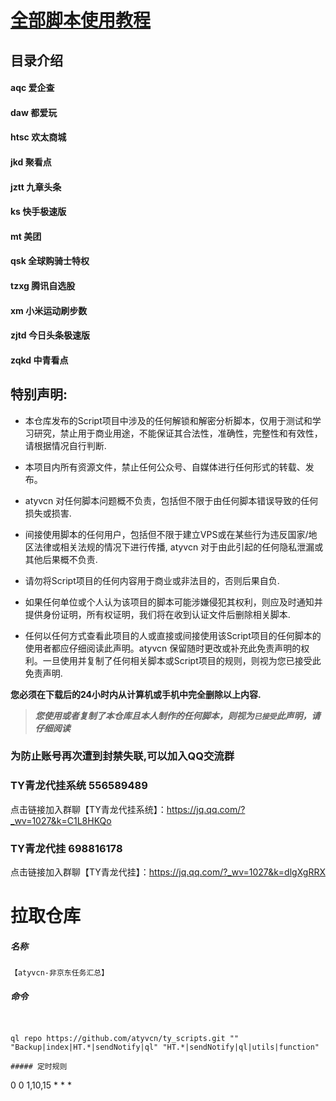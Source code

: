 
# [全部脚本使用教程](http://cxgc.top/)

## 目录介绍

#### aqc 爱企查
#### daw 都爱玩
#### htsc 欢太商城
#### jkd 聚看点
#### jztt 九章头条
#### ks 快手极速版
#### mt 美团
#### qsk 全球购骑士特权
#### tzxg 腾讯自选股
#### xm 小米运动刷步数
#### zjtd 今日头条极速版
#### zqkd 中青看点

## 特别声明:

* 本仓库发布的Script项目中涉及的任何解锁和解密分析脚本，仅用于测试和学习研究，禁止用于商业用途，不能保证其合法性，准确性，完整性和有效性，请根据情况自行判断.

* 本项目内所有资源文件，禁止任何公众号、自媒体进行任何形式的转载、发布。

* atyvcn 对任何脚本问题概不负责，包括但不限于由任何脚本错误导致的任何损失或损害.

* 间接使用脚本的任何用户，包括但不限于建立VPS或在某些行为违反国家/地区法律或相关法规的情况下进行传播, atyvcn 对于由此引起的任何隐私泄漏或其他后果概不负责.

* 请勿将Script项目的任何内容用于商业或非法目的，否则后果自负.

* 如果任何单位或个人认为该项目的脚本可能涉嫌侵犯其权利，则应及时通知并提供身份证明，所有权证明，我们将在收到认证文件后删除相关脚本.

* 任何以任何方式查看此项目的人或直接或间接使用该Script项目的任何脚本的使用者都应仔细阅读此声明。atyvcn 保留随时更改或补充此免责声明的权利。一旦使用并复制了任何相关脚本或Script项目的规则，则视为您已接受此免责声明.

**您必须在下载后的24小时内从计算机或手机中完全删除以上内容.**  </br>
> ***您使用或者复制了本仓库且本人制作的任何脚本，则视为`已接受`此声明，请仔细阅读***


### 为防止账号再次遭到封禁失联,可以加入QQ交流群
### TY青龙代挂系统 556589489
点击链接加入群聊【TY青龙代挂系统】：https://jq.qq.com/?_wv=1027&k=C1L8HKQo

### TY青龙代挂 698816178
点击链接加入群聊【TY青龙代挂】：https://jq.qq.com/?_wv=1027&k=dlgXgRRX

# 拉取仓库
##### 名称

```
【atyvcn-非京东任务汇总】
```
##### 命令

```


ql repo https://github.com/atyvcn/ty_scripts.git "" "Backup|index|HT.*|sendNotify|ql" "HT.*|sendNotify|ql|utils|function"
```

```
##### 定时规则

```
0 0 1,10,15 * * *
```